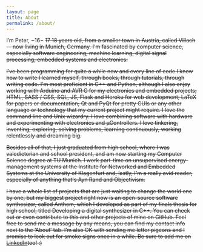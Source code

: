```yaml
---
layout: page
title: About
permalink: /about/
---
```


I’m Peter, ~16~ <s>17<s> 18 years old, from a smaller town in Austria, called Villach -- now living in Munich, Germany. I'm fascinated by computer science, especially software engineering, machine learning, digital signal processing, embedded systems and electronics. 


I’ve been programming for quite a while now and every line of code I know how to write I learned myself, through books, through tutorials, through writing  code. I'm most proficient in C++ and Python, although I also enjoy working with Arduino and AVR C for my electronics and embedded projects; HTML, SASS / CSS, SQL, JS, Flask and Heroku for web development; LaTeX for papers or documentation; Qt and PyQt for pretty GUIs or any other language or technology that my current project might require. I love the command line and Unix wizardry. I love combining software with hardware and experimenting with electronics and μControllers. I love tinkering, inventing, exploring, solving problems, learning continuously, working relentlessly and dreaming big.

Besides all of that, I just graduated from high school, where I was valedictorian and school president, and am now starting my Computer Science degree at TU Munich. I  work part-time on unsupervised energy-management systems at the Institute for Networked and Embedded Systems at the University of Klagenfurt and, lastly, I'm a really avid reader, especially of anything that's Ayn Rand and Objectivism.

I have a whole list of projects that are just waiting to change the world one by one, but my biggest project right now is an open-source software synthesizer, called Anthem, which I developed as part of my finals thesis for high school, titled Developing a digital synthesizer in C++.  You can check out or even contribute to this and other projects of mine on GitHub.
Feel free to send me a message by any means, you can find my contact info next to the ‘About’ tab. I’m also OK with sending me letter pigeons and I promise to look out for smoke signs once in a while. Be sure to add me on [LinkedIn](http://linkedin.com/in/petergoldsborough)too! :)
